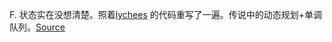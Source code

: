 
F. 状态实在没想清楚。照着[lychees](http://acm.hust.edu.cn/vjudge/user/profile.action?uid=5091) 的代码重写了一遍。传说中的动态规划+单调队列。[Source](http://acm.hust.edu.cn/vjudge/problem/viewSource.action?id=1791069)

